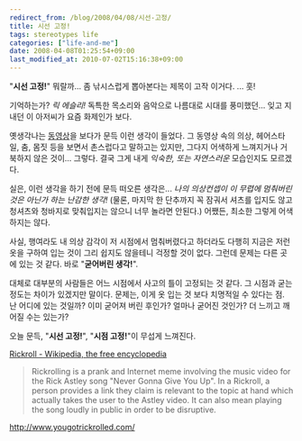 ```yaml
---
redirect_from: /blog/2008/04/08/시선-고정/
title: 시선 고정!
tags: stereotypes life
categories: ["life-and-me"]
date: 2008-04-08T01:25:54+09:00
last_modified_at: 2010-07-02T15:16:38+09:00
---
```

"**시선 고정!**"
뭐랄까... 좀 낚시스럽게 뽑아본다는 제목이 고작 이거다. ... 훗!

기억하는가? *릭 에슬리!* 독특한 목소리와 음악으로 나름대로 시대를
풍미했던... 잊고 지내던 이 아저씨가 요즘 화제인가 보다.

옛생각나는 [동영상](http://www.yougotrickrolled.com/)을 보다가 문득 이런
생각이 들었다. 그 동영상 속의 의상, 헤어스타일, 춤, 몸짓 등을 보면서
촌스럽다고 말하고는 있지만, 그다지 어색하게 느껴지거나 거북하지 않은
것이... 그렇다. 결국 그게 내게 *익숙한, 또는 자연스러운* 모습인지도 모르겠다.

실은, 이런 생각을 하기 전에 문득 떠오른 생각은... *나의 의상컨셉이 이
무렵에 멈춰버린 것은 아닌가 하는 난감한 생각!* (물론, 마지막 한 단추까지
꼭 잠궈서 셔츠를 입지도 않고 청셔츠와 청바지로 맞춰입지는 않으니 너무
놀라면 안된다.) 어쨌든, 최소한 그렇게 어색하지는 않다.

사실, 행여라도 내 의상 감각이 저 시점에서 멈춰버렸다고 하더라도 다행히
지금은 저런 옷을 구하여 입는 것이 그리 쉽지도 않을테니 걱정할 것이 없다.
그런데 문제는 다른 곳에 있는 것 같다. 바로 "**굳어버린 생각!**".

대체로 대부분의 사람들은 어느 시점에서 사고의 틀이 고정되는 것 같다. 그
시점과 굳는 정도는 차이가 있겠지만 말이다. 문제는, 이게 옷 입는 것 보다
치명적일 수 있다는 점. 난 어디에 있는 것일까? 이미 굳어져 버린 후인가?
얼마나 굳어진 것인가? 더 느끼고 깨어질 수는 있는가?

오늘 문득, "**시선 고정!**", "**시점 고정!**"이 무섭게 느껴진다.

[Rickroll - Wikipedia, the free encyclopedia](http://en.wikipedia.org/wiki/Rickroll)

> Rickrolling is a prank and Internet meme involving the music video for the Rick Astley song "Never Gonna Give You Up". In a Rickroll, a person provides a link they claim is relevant to the topic at hand which actually takes the user to the Astley video. It can also mean playing the song loudly in public in order to be disruptive.

<http://www.yougotrickrolled.com/>

